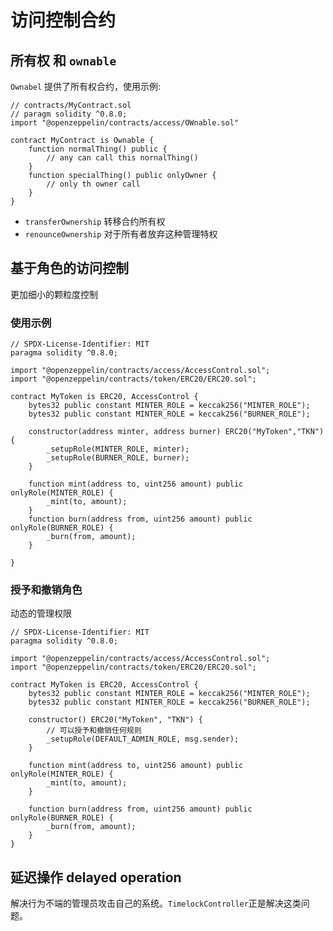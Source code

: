 # 访问控制合约

## 所有权 和 `ownable`
`Ownabel` 提供了所有权合约，使用示例:
```solidity
// contracts/MyContract.sol
// paragm solidity ^0.8.0;
import "@openzeppelin/contracts/access/OWnable.sol"

contract MyContract is Ownable {
	function normalThing() public {
		// any can call this nornalThing()
	}
	function specialThing() public onlyOwner {
		// only th owner call
	}
}
```

- `transferOwnership` 转移合约所有权
- `renounceOwnership` 对于所有者放弃这种管理特权

## 基于角色的访问控制

更加细小的颗粒度控制

### 使用示例

```solidity
// SPDX-License-Identifier: MIT
paragma solidity ^0.8.0;

import "@openzeppelin/contracts/access/AccessControl.sol";
import "@openzeppelin/contracts/token/ERC20/ERC20.sol";

contract MyToken is ERC20, AccessControl {
	bytes32 public constant MINTER_ROLE = keccak256("MINTER_ROLE");
	bytes32 public constant MINTER_ROLE = keccak256("BURNER_ROLE");
	
	constructor(address minter, address burner) ERC20("MyToken","TKN"){
		_setupRole(MINTER_ROLE, minter);
		_setupRole(BURNER_ROLE, burner);
	}
	
	function mint(address to, uint256 amount) public onlyRole(MINTER_ROLE) {
		_mint(to, amount);
	}
	function burn(address from, uint256 amount) public onlyRole(BURNER_ROLE) {
		_burn(from, amount);
	}
	
}
```

### 授予和撤销角色

动态的管理权限

```solidity
// SPDX-License-Identifier: MIT
paragma solidity ^0.8.0;

import "@openzeppelin/contracts/access/AccessControl.sol";
import "@openzeppelin/contracts/token/ERC20/ERC20.sol";

contract MyToken is ERC20, AccessControl {
	bytes32 public constant MINTER_ROLE = keccak256("MINTER_ROLE");
	bytes32 public constant MINTER_ROLE = keccak256("BURNER_ROLE");
	
	constructor() ERC20("MyToken", "TKN") {
		// 可以授予和撤销任何规则
		_setupRole(DEFAULT_ADMIN_ROLE, msg.sender);
	}
	
    function mint(address to, uint256 amount) public onlyRole(MINTER_ROLE) {
        _mint(to, amount);
    }

    function burn(address from, uint256 amount) public onlyRole(BURNER_ROLE) {
        _burn(from, amount);
    }
}
```



## 延迟操作 delayed operation

解决行为不端的管理员攻击自己的系统。`TimelockController`正是解决这类问题。